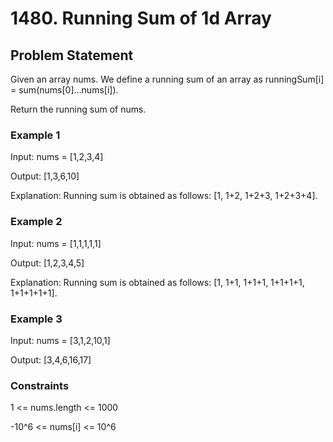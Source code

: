 # 1480. Running Sum of 1d Array

## Problem Statement

Given an array nums. We define a running sum of an array as runningSum[i] = sum(nums[0]…nums[i]).

Return the running sum of nums.

### Example 1

Input: nums = [1,2,3,4]

Output: [1,3,6,10]

Explanation: Running sum is obtained as follows: [1, 1+2, 1+2+3, 1+2+3+4].

### Example 2

Input: nums = [1,1,1,1,1]

Output: [1,2,3,4,5]

Explanation: Running sum is obtained as follows: [1, 1+1, 1+1+1, 1+1+1+1, 1+1+1+1+1].

### Example 3

Input: nums = [3,1,2,10,1]

Output: [3,4,6,16,17]

### Constraints

1 <= nums.length <= 1000

-10^6 <= nums[i] <= 10^6
